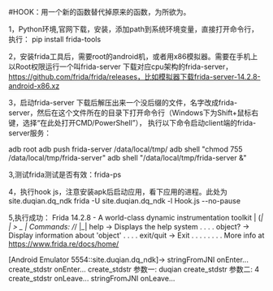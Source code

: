 
#HOOK：用一个新的函数替代掉原来的函数，为所欲为。

1，Python环境,官网下载，安装，添加path到系统环境变量，直接打开命令行，执行：
pip install frida-tools

2，安装frida工具后，需要root的android机，或者用x86模拟器。需要在手机上以Root权限运行一个叫frida-server
下载对应cpu架构的frida-server，https://github.com/frida/frida/releases，比如模拟器下载frida-server-14.2.8-android-x86.xz

3，启动frida-server
下载后解压出来一个没后缀的文件，名字改成frida-server，然后在这个文件所在的目录下打开命令行（Windows下为Shift+鼠标右键，选择“在此处打开CMD/PowerShell”），
执行以下命令启动client端的frida-server服务：

adb root
adb push frida-server /data/local/tmp/ 
adb shell "chmod 755 /data/local/tmp/frida-server"
adb shell "/data/local/tmp/frida-server &"


3,测试frida测试是否有效：frida-ps

4，执行hook js，注意安装apk后启动应用，看下应用的进程。此处为site.duqian.dq_ndk
frida -U site.duqian.dq_ndk -l Hook.js --no-pause

5,执行成功：
 Frida 14.2.8 - A world-class dynamic instrumentation toolkit
   | (_| |
    > _  |   Commands:
   /_/ |_|       help      -> Displays the help system
   . . . .       object?   -> Display information about 'object'
   . . . .       exit/quit -> Exit
   . . . .
   . . . .   More info at https://www.frida.re/docs/home/

[Android Emulator 5554::site.duqian.dq_ndk]-> stringFromJNI onEnter...
create_stdstr onEnter...
create_stdstr 参数一: duqian
create_stdstr 参数二: 4
create_stdstr onLeave...
stringFromJNI onLeave...
